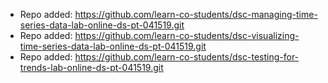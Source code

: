 
- Repo added: https://github.com/learn-co-students/dsc-managing-time-series-data-lab-online-ds-pt-041519.git
- Repo added: https://github.com/learn-co-students/dsc-visualizing-time-series-data-lab-online-ds-pt-041519.git
- Repo added: https://github.com/learn-co-students/dsc-testing-for-trends-lab-online-ds-pt-041519.git